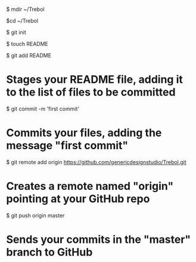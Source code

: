 $ mdir ~/Trebol

$cd ~/Trebol

$ git init

$ touch README


$ git add README
# Stages your README file, adding it to the list of files to be committed


$ git commit -m 'first commit'
# Commits your files, adding the message "first commit"


$ git remote add origin https://github.com/genericdesignstudio/Trebol.git
# Creates a remote named "origin" pointing at your GitHub repo


$ git push origin master
# Sends your commits in the "master" branch to GitHub